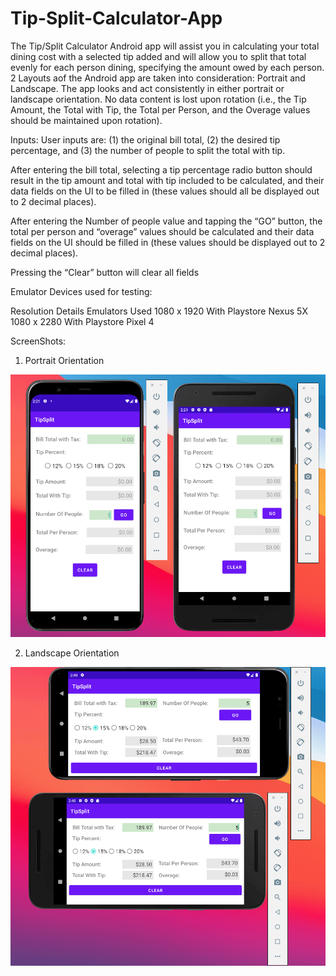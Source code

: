 # Tip-Split-Calculator-App

The Tip/Split Calculator Android app will assist you in calculating your total dining cost with a selected tip added and will 
allow you to split that total evenly for each person dining, specifying the amount owed by each person. 2 Layouts aof the Android 
app are taken into consideration: Portrait and Landscape. The app looks and act consistently in either portrait or landscape 
orientation. No data content is lost upon rotation (i.e., the Tip Amount, the Total with Tip, the Total per Person, and the
Overage values should be maintained upon rotation).

Inputs:
User inputs are: 
    (1) the original bill total, 
    (2) the desired tip percentage, and 
    (3) the number of people to split the total with tip.

After entering the bill total, selecting a tip percentage radio button should result in the tip
amount and total with tip included to be calculated, and their data fields on the UI to be filled
in (these values should all be displayed out to 2 decimal places).

After entering the Number of people value and tapping the “GO” button, the total per person
and “overage” values should be calculated and their data fields on the UI should be filled in
(these values should be displayed out to 2 decimal places).

Pressing the “Clear” button will clear all fields

Emulator Devices used for testing: 

Resolution      Details             Emulators Used
1080 x 1920     With Playstore      Nexus 5X
1080 x 2280     With Playstore      Pixel 4


ScreenShots: 

1. Portrait Orientation 

![Portrait](/app/src/main/res/potrait.png)

2. Landscape Orientation 

![Landscape](/app/src/main/res/landscape.png)

